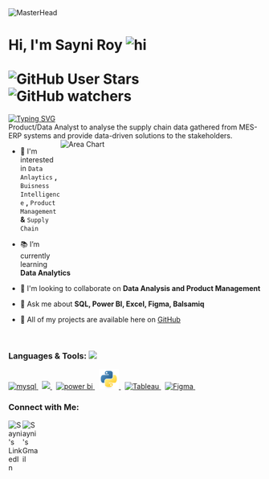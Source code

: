 <img src="https://i.giphy.com/media/v1.Y2lkPTc5MGI3NjExa2ExdXNpbXhpNndua3B5NWowa2d3eG1zNW1ubGxocTU2dmUyNmpxZSZlcD12MV9pbnRlcm5hbF9naWZfYnlfaWQmY3Q9Zw/l46Cy1rHbQ92uuLXa/giphy.gif" alt="MasterHead" width="800" height="200"/>

<h1 align="left">Hi, I'm Sayni Roy <img src="https://user-images.githubusercontent.com/1303154/88677602-1635ba80-d120-11ea-84d8-d263ba5fc3c0.gif" width="28px" height="28px" alt="hi"> &nbsp;&nbsp;&nbsp;&nbsp;&nbsp;&nbsp;&nbsp;&nbsp;&nbsp;&nbsp;&nbsp;&nbsp;&nbsp;&nbsp;&nbsp;&nbsp;&nbsp;&nbsp;&nbsp;&nbsp;&nbsp;&nbsp;&nbsp;&nbsp;&nbsp;&nbsp;&nbsp;&nbsp;&nbsp;&nbsp;&nbsp;&nbsp;&nbsp;&nbsp;&nbsp;&nbsp;&nbsp;&nbsp;&nbsp;&nbsp;&nbsp;&nbsp;&nbsp;&nbsp;&nbsp; <img alt="GitHub User Stars" src="https://img.shields.io/github/stars/sayniroy1?logo=github"> <img alt="GitHub watchers" src="https://img.shields.io/github/watchers/sayniroy1/sayniroy1?logo=GitHub"> </h1>

<a href=""><img src="https://readme-typing-svg.demolab.com?font=Fira+Code&weight=200&size=16&pause=800&width=430&height=25&lines=Product+and+Data+Analyst;Transforming+Data+into+Actionable+Insights; Experienced in product improvement" alt="Typing SVG" /></a>
<br> 
Product/Data Analyst to analyse the supply chain data gathered from MES-ERP systems and provide data-driven solutions to the stakeholders.
<br> 
<img align="right" alt="Area Chart" width="400" height="250" src="https://cdn.dribbble.com/users/43762/screenshots/1193016/mtn-graph-dribbbble.gif">

- :seedling: I'm interested in `Data Anlaytics` **,** `Buisness Intelligence` **,** `Product Management` **&** `Supply Chain`

- :books: I’m currently learning **Data Analytics**

- :telescope: I'm looking to collaborate on **Data Analysis and Product Management**

- :speech_balloon: Ask me about **SQL, Power BI, Excel, Figma, Balsamiq**

- :rocket: All of my projects are available here on  [GitHub](https://github.com/sayniroy1?tab=repositories)

<br>


<!--
<img align="right" alt="Line Chart" width="200" height="200" src="https://octodex.github.com/images/jetpacktocat.png">
-->
<h3 align="left">Languages & Tools: <img src='https://user-images.githubusercontent.com/74038190/206662607-d9e7591e-bbf9-42f9-9386-29efc927bc16.gif' width="22"></h3>
<p align="left"> 
</a> 
<a href="https://en.wikipedia.org/wiki/SQL" target="_blank" rel="noreferrer"> <img src="https://cdn-icons-png.flaticon.com/512/5968/5968313.png" alt="mysql" width="32" height="33"/>
</a> &nbsp;
<a href="https://en.wikipedia.org/wiki/Database" target="_blank" rel="noreferrer"> <img src="https://www.svgrepo.com/show/138912/database.svg" height="34"/> 
</a> &nbsp;
<a href="https://powerbi.microsoft.com/en-au/" target="_blank" rel="noreferrer"> <img src="https://upload.wikimedia.org/wikipedia/commons/thumb/c/cf/New_Power_BI_Logo.svg/900px-New_Power_BI_Logo.svg.png?20210102182532" alt="power bi" width="32" height="32"/> 
</a> &nbsp;
<a href="https://www.python.org" target="_blank" rel="noreferrer"> <img src="https://raw.githubusercontent.com/devicons/devicon/master/icons/python/python-original.svg" alt="python" width="40" height="40"/> 
</a> &nbsp;
<a href="https://www.tableau.com/" target="_blank" rel="noreferrer"> <img src="https://user-images.githubusercontent.com/32903323/43256817-e40da78a-90c5-11e8-9c84-9471549a1259.png" alt="Tableau" width="40" height="40"/>  
</a> &nbsp;
<a href="https://www.figma.com/" target="_blank" rel="noreferrer">
    <img src="https://upload.wikimedia.org/wikipedia/commons/3/33/Figma-logo.svg" alt="Figma" width="40" height="40"/>
</a> &nbsp;


</p>



<h3 align="left">Connect with Me:</h3>
<p align="left"> 

<a href="https://www.linkedin.com/in/sayniroy/">
  <img align="left" alt="Sayni's LinkedIn" width="28px" src="https://simpleicons.now.sh/linkedin/495f7e" />
</a>
<a href="mailto:sayniroy1@gmail.com">
  <img align="left" alt="Sayni's Gmail" width="31px" src="https://simpleicons.now.sh/gmail/495f7e" />
</a>

<br>
<br>
<br>
